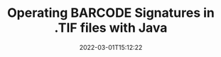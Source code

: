 ---
############################# Static ############################
layout: "auto-gen"
date: 2022-03-01T15:12:22
draft: false
otherformats: 
breadcrumb: Create BARCODE signature on TIF for Java

############################# Head ############################
head_title: "Adding BARCODE signatures in a TIF file with Java"
head_description: "Put BARCODE Signature on TIF file for Java using a few lines of code. Use the GroupDocs Document Signature API to sign dozens file formats."

############################# Header ############################
title: "Operating BARCODE Signatures in .TIF files with Java"
description: "How to add BARCODE Signature with a few lines of Java code"
bg_image: "https://cms.admin.containerize.com/templates/aspose/App_Themes/V3/images/bg/header1.png"
bg_overlay: false
button:
    enable: true

############################# SubMenu ############################
submenu:
    enable: true

    left:
        img_alt: "GroupDocs.Signature for Java"
        image: "https://cms.admin.containerize.com/templates/groupdocs/images/product-logos/90x90-noborder/groupdocs-signature-java.png"
        product: "GroupDocs.Signature"
        platform: "Java"



############################# About ############################
about:
    enable: true
    title: "About GroupDocs.Signature for Java API"
    content: |
        [GroupDocs.Signature for Java](https://products.groupdocs.com/signature/java/) is a advanced .NET API to electronically sign digital documents using various signature types such as text, image, barcode, QR-code, stamp, form-field and metadata. Users can load, edit, validate, save, remove, preview and search digital signatures within PDF, Microsoft Word, Excel worksheets, PowerPoint presentations, Adobe Photoshop, metafiles and image file formats, with additional support for customizing signature properties as needed.
    

overview:
    enable: true
    title: "Overview API"
    content: |
        Sign your TIF files with BARCODE signatures using Java easily. You can use just a couple of Java code lines in any platform of your choice like - Windows, Linux, macOS.
        You can put BARCODE on TIF file in a very convenient way and for free. Besides that it is possible to sign TIF files using advanced BARCODE options. 
        
        There are a lot of options features to sign TIF which you may use for your purposes:

        * BARCODE position on the page can be set up as absolutely as relatively;;
        * One BARCODE signature may be placed on specified pages of multi-page documents;;
        * A lot of additional signature features like color, size, border etc. are available..
        
        There are also saving options for signed TIF file:

        * after signing file might be saved with other supported format;
        * furthermore file can be encrypted with password or saved to memory stream.

        Signing TIF files with BARCODE provides vast amount opportunities for users. Moreover there is no need for any additional software installed - like MS Office, Open Office, Adobe Acrobat Reader etc.


############################# Steps ############################
steps:
    enable: true
    title_left: "Steps to sign TIF with BARCODE in Java"
    content_left: |
        [GroupDocs.Signature for Java](https://products.groupdocs.com/signature/java/) provides ability to sign TIF documents with BARCODE signatures quick and easily.
        
        * Create an instance of Signature class providing TIF file supposed to signing as path or memory stream
        * Instantiate SignOptions class and set all demanded data.
        * Invoke the Signature.Sign passing output TIF file or memory stream

    title_right: "System Requirements"
    content_right: |
        Documents signing with GroupDocs.Signature for Java can be performed in just a few simple steps. Our APIs are supported on all major platforms and operating systems. Before executing the code below, make sure you have the following prerequisites installed on your system.

        * Operating systems: Microsoft Windows, Linux, MacOS
        * Development environments: NetBeans, Intellij IDEA, Eclipse, etc.
        * Java runtime: J2SE 6.0 and above
        * Get the latest GroupDocs.Signature for Java from [Maven](https://repository.groupdocs.com/webapp/#/artifacts/browse/tree/General/repo/com/groupdocs/groupdocs-signature)
         
    code: |
        ```java    
        
        // Set up input TIF file
        string filePath = "input.tif";
        // Set up output file
        string outputFilePath = "output.tif";

        // Instantiate Signature for input file
        Signature signature = new Signature(filePath);

        // create barcode option with predefined barcode text
        BarcodeSignOptions options = new BarcodeSignOptions("John Smith");

        // setup Barcode encoding type
        options.setEncodeType(BarcodeTypes.CODE11);

        // set signature position
        options.setLeft(50);
        options.setTop(50);
        options.setWidth(200);
        options.setHeight(50);

        // sign TIF document
        SignResult result = signature.sign(outputFilePath, options);

        ```

demos:
    enable: true
    title: "Signing TIF documents with BARCODE Live Demo"
    content: |
       Sign TIF file with BARCODE signature right now by visiting the [GroupDocs.Signature App](https://products.groupdocs.app/signature/family) website. Free online demo waiting for you.
          

more_formats:
    enable: true
    title: "Other supported BARCODE signatures for Java"
    content: "You can also sign TIF with other signature types. Please see the list below."
       
       
back_to_top:
    enable: true
---